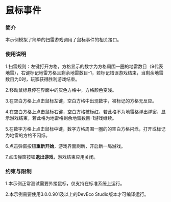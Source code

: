 # 鼠标事件

### 简介

本示例模拟了简单的扫雷游戏调用了鼠标事件的相关接口。

### 使用说明

1.扫雷规则：左键打开方格，方格显示的数字为方格周围一圈的地雷数目（9代表地雷），右键标记地雷方格且剩余地雷数目-1，若标记错误游戏结束，当剩余地雷数目为0时，玩家获得胜利游戏结束。

2.移动鼠标悬停在界面中的灰色方格中，方格颜色变浅。

3.在空白方格上点击鼠标左键，空白方格中出现数字，被标记的方格无反应。

4.在空白方格上点击鼠标右键，空白方格被标红，若此格不为地雷格弹出弹窗，显示游戏结束，若此格为地雷格剩余地雷数目-1游戏继续。

5.在数字方格上点击鼠标中键，数字方格周围一圈的的空白方格闪烁，打开或标记为地雷的方格不闪烁。

6.点击弹窗按钮**重新开始**，游戏界面刷新，开启新一局游戏。

7.点击弹窗按钮**退出游戏**，游戏结束应用关闭。

### 约束与限制

1.本示例正常测试需要外接鼠标，仅支持在标准系统上运行。

2.本示例需要使用3.0.0.901及以上的DevEco Studio版本才可编译运行。
